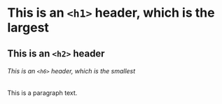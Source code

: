 # This is an `<h1>` header, which is the largest

## This is an `<h2>` header

###### This is an `<h6>` header, which is the smallest

This is a paragraph text.
